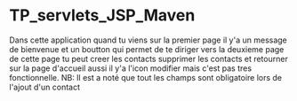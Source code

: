 # TP_servlets_JSP_Maven

Dans cette application quand tu viens sur la premier page il y'a un message de bienvenue et un boutton qui permet de te diriger vers la deuxieme page de cette page tu peut creer les contacts supprimer les contacts et retourner sur la page d'accueil aussi il y'a l'icon modifier mais c'est pas tres fonctionnelle.
NB: Il est a noté que tout les champs sont obligatoire lors de l'ajout d'un contact  
